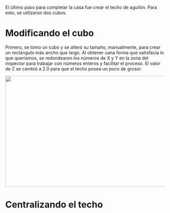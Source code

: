 El último paso para completar la casa fue crear el techo de aguilón. 
Para esto, se utilizaron dos cubos. 

# Modificando el cubo
Primero, se tómo un cubo y se alteró su tamaño, manualmente, para crear un rectángulo más ancho que largo. Al obtener uana forma que satisfacía lo que queríamos, se redondearon los números de X y Y en la zona del inspector para trabajar con números enteros y facilitar el proceso. El valor de Z se cambió a 2.0 para que el techo posea un poco de grosor.

<p align="center">
  <img src="https://github.com/user-attachments/assets/264c68fa-e24c-4907-b278-41111903bbb7" width="550" height="350">
</p>

# Centralizando el techo
